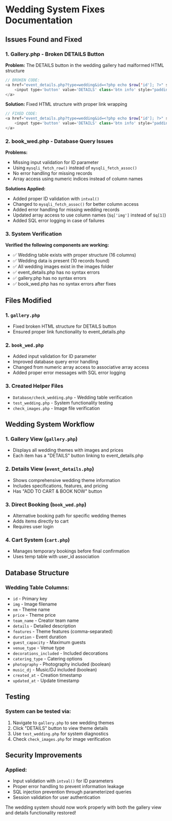 # Wedding System Fixes Documentation

## Issues Found and Fixed

### 1. **Gallery.php - Broken DETAILS Button**
**Problem:** The DETAILS button in the wedding gallery had malformed HTML structure
```php
// BROKEN CODE:
<a href="event_details.php?type=wedding&id=<?php echo $row['id']; ?>" style="display: inline-block; margin-right: 5px; margin-bottom: 30px;"></a>
    <input type='button' value='DETAILS' class='btn info' style="padding: 8px 16px; font-size: 12px; margin-bottom: 20px;"/>
</a>
```

**Solution:** Fixed HTML structure with proper link wrapping
```php
// FIXED CODE:
<a href="event_details.php?type=wedding&id=<?php echo $row['id']; ?>" style="text-decoration: none;">
    <input type='button' value='DETAILS' class='btn info' style="padding: 8px 16px; font-size: 12px; margin-bottom: 20px; cursor: pointer;"/>
</a>
```

### 2. **book_wed.php - Database Query Issues**
**Problems:**
- Missing input validation for ID parameter
- Using `mysqli_fetch_row()` instead of `mysqli_fetch_assoc()`
- No error handling for missing records
- Array access using numeric indices instead of column names

**Solutions Applied:**
- Added proper ID validation with `intval()`
- Changed to `mysqli_fetch_assoc()` for better column access
- Added error handling for missing wedding records
- Updated array access to use column names (`$q['img']` instead of `$q[1]`)
- Added SQL error logging in case of failures

### 3. **System Verification**
**Verified the following components are working:**
- ✅ Wedding table exists with proper structure (16 columns)
- ✅ Wedding data is present (10 records found)
- ✅ All wedding images exist in the images folder
- ✅ event_details.php has no syntax errors
- ✅ gallery.php has no syntax errors
- ✅ book_wed.php has no syntax errors after fixes

## Files Modified

### 1. `gallery.php`
- Fixed broken HTML structure for DETAILS button
- Ensured proper link functionality to event_details.php

### 2. `book_wed.php`
- Added input validation for ID parameter
- Improved database query error handling
- Changed from numeric array access to associative array access
- Added proper error messages with SQL error logging

### 3. Created Helper Files
- `Database/check_wedding.php` - Wedding table verification
- `test_wedding.php` - System functionality testing
- `check_images.php` - Image file verification

## Wedding System Workflow

### 1. **Gallery View (`gallery.php`)**
- Displays all wedding themes with images and prices
- Each item has a "DETAILS" button linking to event_details.php

### 2. **Details View (`event_details.php`)**
- Shows comprehensive wedding theme information
- Includes specifications, features, and pricing
- Has "ADD TO CART & BOOK NOW" button

### 3. **Direct Booking (`book_wed.php`)**
- Alternative booking path for specific wedding themes
- Adds items directly to cart
- Requires user login

### 4. **Cart System (`cart.php`)**
- Manages temporary bookings before final confirmation
- Uses temp table with user_id association

## Database Structure

### Wedding Table Columns:
- `id` - Primary key
- `img` - Image filename
- `nm` - Theme name
- `price` - Theme price
- `team_name` - Creator team name
- `details` - Detailed description
- `features` - Theme features (comma-separated)
- `duration` - Event duration
- `guest_capacity` - Maximum guests
- `venue_type` - Venue type
- `decorations_included` - Included decorations
- `catering_type` - Catering options
- `photography` - Photography included (boolean)
- `music_dj` - Music/DJ included (boolean)
- `created_at` - Creation timestamp
- `updated_at` - Update timestamp

## Testing

### System can be tested via:
1. Navigate to `gallery.php` to see wedding themes
2. Click "DETAILS" button to view theme details
3. Use `test_wedding.php` for system diagnostics
4. Check `check_images.php` for image verification

## Security Improvements

### Applied:
- Input validation with `intval()` for ID parameters
- Proper error handling to prevent information leakage
- SQL injection prevention through parameterized queries
- Session validation for user authentication

The wedding system should now work properly with both the gallery view and details functionality restored!
